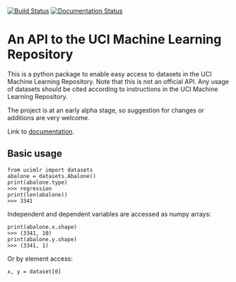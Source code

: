 [![Build Status](https://travis-ci.com/isacarnekvist/ucimlr.svg?branch=master)](https://travis-ci.com/isacarnekvist/ucimlr)
[![Documentation Status](https://readthedocs.org/projects/ucimlr/badge/?version=latest)](https://ucimlr.readthedocs.io/en/latest/?badge=latest)

# An API to the UCI Machine Learning Repository

This is a python package to enable easy access to datasets
in the UCI Machine Learning Repository. Note that this is not
an official API. Any usage of datasets should be cited
according to instructions in the UCI Machine Learning
Repository.

The project is at an early alpha stage, so suggestion for
changes or additions are very welcome.

Link to [documentation](https://ucimlr.readthedocs.io/).

## Basic usage

```
from ucimlr import datasets
abalone = datasets.Abalone()
print(abalone.type)
>>> regression
print(len(abalone))
>>> 3341
```

Independent and dependent variables are accessed as
numpy arrays:
```
print(abalone.x.shape)
>>> (3341, 10)
print(abalone.y.shape)
>>> (3341, 1)
```

Or by element access:
```
x, y = dataset[0]
```

